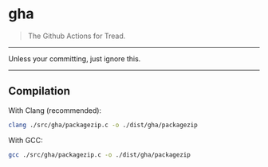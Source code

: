 # gha
> The Github Actions for Tread.

---

Unless your committing, just ignore this.

---

## Compilation
With Clang (recommended):
```bash
clang ./src/gha/packagezip.c -o ./dist/gha/packagezip
```
With GCC:
```bash
gcc ./src/gha/packagezip.c -o ./dist/gha/packagezip
```
